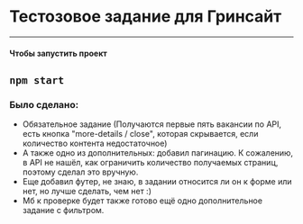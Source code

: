 # Тестозовое задание для Гринсайт

----
#### Чтобы запустить проект

``
    npm start
``
----

### Было сделано:
- Обязательное задание (Получаются первые пять вакансии по API, есть кнопка "more-details / close", которая скрывается, если количество контента недостаточное) 
- А также одно из дополнительных: добавил пагинацию. К сожалению, в API не нашёл, как ограничить количество получаемых страниц, поэтому сделал это вручную.
- Еще добавил футер, не знаю, в задании относится ли он к форме или нет, но лучше сделать, чем нет :)
- Мб к проверке будет также готово ещё одно дополнительное задание с фильтром.